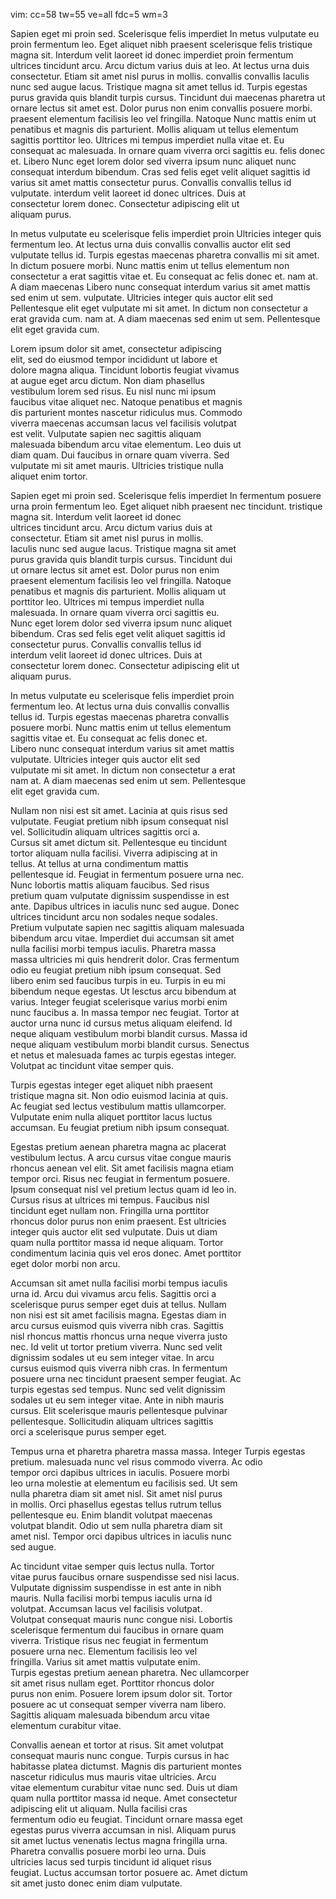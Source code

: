 vim: cc=58 tw=55 ve=all fdc=5 wm=3                        
                                                          
Sapien eget mi proin sed. Scelerisque felis imperdiet     In metus vulputate eu
proin fermentum leo. Eget aliquet nibh praesent           scelerisque felis
tristique magna sit. Interdum velit laoreet id donec      imperdiet proin fermentum
ultrices tincidunt arcu. Arcu dictum varius duis at       leo. At lectus urna duis
consectetur. Etiam sit amet nisl purus in mollis.         convallis convallis
Iaculis nunc sed augue lacus. Tristique magna sit amet    tellus id. Turpis egestas
purus gravida quis blandit turpis cursus. Tincidunt dui   maecenas pharetra
ut ornare lectus sit amet est. Dolor purus non enim       convallis posuere morbi.
praesent elementum facilisis leo vel fringilla. Natoque   Nunc mattis enim ut
penatibus et magnis dis parturient. Mollis aliquam ut     tellus elementum sagittis
porttitor leo. Ultrices mi tempus imperdiet nulla         vitae et. Eu consequat ac
malesuada. In ornare quam viverra orci sagittis eu.       felis donec et. Libero
Nunc eget lorem dolor sed viverra ipsum nunc aliquet      nunc consequat interdum
bibendum. Cras sed felis eget velit aliquet sagittis id   varius sit amet mattis
consectetur purus. Convallis convallis tellus id          vulputate.
interdum velit laoreet id donec ultrices. Duis at         
consectetur lorem donec. Consectetur adipiscing elit ut   
aliquam purus.                                            
                                                          
                                                          
In metus vulputate eu scelerisque felis imperdiet proin   Ultricies integer quis
fermentum leo. At lectus urna duis convallis convallis    auctor elit sed vulputate
tellus id. Turpis egestas maecenas pharetra convallis     mi sit amet. In dictum
posuere morbi. Nunc mattis enim ut tellus elementum       non consectetur a erat
sagittis vitae et. Eu consequat ac felis donec et.        nam at. A diam maecenas
Libero nunc consequat interdum varius sit amet mattis     sed enim ut sem.
vulputate. Ultricies integer quis auctor elit sed         Pellentesque elit eget
vulputate mi sit amet. In dictum non consectetur a erat   gravida cum.
nam at. A diam maecenas sed enim ut sem. Pellentesque     
elit eget gravida cum.                                    
                                                          
                                                          
                                                          
Lorem ipsum dolor sit amet, consectetur adipiscing        
elit, sed do eiusmod tempor incididunt ut labore et       
dolore magna aliqua. Tincidunt lobortis feugiat vivamus   
at augue eget arcu dictum. Non diam phasellus             
vestibulum lorem sed risus. Eu nisl nunc mi ipsum         
faucibus vitae aliquet nec. Natoque penatibus et magnis   
dis parturient montes nascetur ridiculus mus. Commodo     
viverra maecenas accumsan lacus vel facilisis volutpat    
est velit. Vulputate sapien nec sagittis aliquam          
malesuada bibendum arcu vitae elementum. Leo duis ut      
diam quam. Dui faucibus in ornare quam viverra. Sed       
vulputate mi sit amet mauris. Ultricies tristique nulla   
aliquet enim tortor.                                      
                                                          
Sapien eget mi proin sed. Scelerisque felis imperdiet     In fermentum posuere urna
proin fermentum leo. Eget aliquet nibh praesent           nec tincidunt.
tristique magna sit. Interdum velit laoreet id donec      
ultrices tincidunt arcu. Arcu dictum varius duis at       
consectetur. Etiam sit amet nisl purus in mollis.         
Iaculis nunc sed augue lacus. Tristique magna sit amet    
purus gravida quis blandit turpis cursus. Tincidunt dui   
ut ornare lectus sit amet est. Dolor purus non enim       
praesent elementum facilisis leo vel fringilla. Natoque   
penatibus et magnis dis parturient. Mollis aliquam ut     
porttitor leo. Ultrices mi tempus imperdiet nulla         
malesuada. In ornare quam viverra orci sagittis eu.       
Nunc eget lorem dolor sed viverra ipsum nunc aliquet      
bibendum. Cras sed felis eget velit aliquet sagittis id   
consectetur purus. Convallis convallis tellus id          
interdum velit laoreet id donec ultrices. Duis at         
consectetur lorem donec. Consectetur adipiscing elit ut   
aliquam purus.                                            
                                                          
In metus vulputate eu scelerisque felis imperdiet proin   
fermentum leo. At lectus urna duis convallis convallis    
tellus id. Turpis egestas maecenas pharetra convallis     
posuere morbi. Nunc mattis enim ut tellus elementum       
sagittis vitae et. Eu consequat ac felis donec et.        
Libero nunc consequat interdum varius sit amet mattis     
vulputate. Ultricies integer quis auctor elit sed         
vulputate mi sit amet. In dictum non consectetur a erat   
nam at. A diam maecenas sed enim ut sem. Pellentesque     
elit eget gravida cum.                                    
                                                          
Nullam non nisi est sit amet. Lacinia at quis risus sed   
vulputate. Feugiat pretium nibh ipsum consequat nisl      
vel. Sollicitudin aliquam ultrices sagittis orci a.       
Cursus sit amet dictum sit. Pellentesque eu tincidunt     
tortor aliquam nulla facilisi. Viverra adipiscing at in   
tellus. At tellus at urna condimentum mattis              
pellentesque id. Feugiat in fermentum posuere urna nec.   
Nunc lobortis mattis aliquam faucibus. Sed risus          
pretium quam vulputate dignissim suspendisse in est       
ante. Dapibus ultrices in iaculis nunc sed augue. Donec   
ultrices tincidunt arcu non sodales neque sodales.        
Pretium vulputate sapien nec sagittis aliquam malesuada   
bibendum arcu vitae. Imperdiet dui accumsan sit amet      
nulla facilisi morbi tempus iaculis. Pharetra massa       
massa ultricies mi quis hendrerit dolor. Cras fermentum   
odio eu feugiat pretium nibh ipsum consequat. Sed         
libero enim sed faucibus turpis in eu. Turpis in eu mi    
bibendum neque egestas. Ut lesctus arcu bibendum at       
varius. Integer feugiat scelerisque varius morbi enim     
nunc faucibus a. In massa tempor nec feugiat. Tortor at   
auctor urna nunc id cursus metus aliquam eleifend. Id     
neque aliquam vestibulum morbi blandit cursus. Massa id   
neque aliquam vestibulum morbi blandit cursus. Senectus   
et netus et malesuada fames ac turpis egestas integer.    
Volutpat ac tincidunt vitae semper quis.                  
                                                          
Turpis egestas integer eget aliquet nibh praesent         
tristique magna sit. Non odio euismod lacinia at quis.    
Ac feugiat sed lectus vestibulum mattis ullamcorper.      
Vulputate enim nulla aliquet porttitor lacus luctus       
accumsan. Eu feugiat pretium nibh ipsum consequat.        
                                                          
Egestas pretium aenean pharetra magna ac placerat         
vestibulum lectus. A arcu cursus vitae congue mauris      
rhoncus aenean vel elit. Sit amet facilisis magna etiam   
tempor orci. Risus nec feugiat in fermentum posuere.      
Ipsum consequat nisl vel pretium lectus quam id leo in.   
Cursus risus at ultrices mi tempus. Faucibus nisl         
tincidunt eget nullam non. Fringilla urna porttitor       
rhoncus dolor purus non enim praesent. Est ultricies      
integer quis auctor elit sed vulputate. Duis ut diam      
quam nulla porttitor massa id neque aliquam. Tortor       
condimentum lacinia quis vel eros donec. Amet porttitor   
eget dolor morbi non arcu.                                
                                                          
Accumsan sit amet nulla facilisi morbi tempus iaculis     
urna id. Arcu dui vivamus arcu felis. Sagittis orci a     
scelerisque purus semper eget duis at tellus. Nullam      
non nisi est sit amet facilisis magna. Egestas diam in    
arcu cursus euismod quis viverra nibh cras. Sagittis      
nisl rhoncus mattis rhoncus urna neque viverra justo      
nec. Id velit ut tortor pretium viverra. Nunc sed velit   
dignissim sodales ut eu sem integer vitae. In arcu        
cursus euismod quis viverra nibh cras. In fermentum       
posuere urna nec tincidunt praesent semper feugiat. Ac    
turpis egestas sed tempus. Nunc sed velit dignissim       
sodales ut eu sem integer vitae. Ante in nibh mauris      
cursus. Elit scelerisque mauris pellentesque pulvinar     
pellentesque. Sollicitudin aliquam ultrices sagittis      
orci a scelerisque purus semper eget.                     
                                                          
Tempus urna et pharetra pharetra massa massa. Integer     Turpis egestas pretium.
malesuada nunc vel risus commodo viverra. Ac odio         
tempor orci dapibus ultrices in iaculis. Posuere morbi    
leo urna molestie at elementum eu facilisis sed. Ut sem   
nulla pharetra diam sit amet nisl. Sit amet nisl purus    
in mollis. Orci phasellus egestas tellus rutrum tellus    
pellentesque eu. Enim blandit volutpat maecenas           
volutpat blandit. Odio ut sem nulla pharetra diam sit     
amet nisl. Tempor orci dapibus ultrices in iaculis nunc   
sed augue.                                                
                                                          
Ac tincidunt vitae semper quis lectus nulla. Tortor       
vitae purus faucibus ornare suspendisse sed nisi lacus.   
Vulputate dignissim suspendisse in est ante in nibh       
mauris. Nulla facilisi morbi tempus iaculis urna id       
volutpat. Accumsan lacus vel facilisis volutpat.          
Volutpat consequat mauris nunc congue nisi. Lobortis      
scelerisque fermentum dui faucibus in ornare quam         
viverra. Tristique risus nec feugiat in fermentum         
posuere urna nec. Elementum facilisis leo vel             
fringilla. Varius sit amet mattis vulputate enim.         
Turpis egestas pretium aenean pharetra. Nec ullamcorper   
sit amet risus nullam eget. Porttitor rhoncus dolor       
purus non enim. Posuere lorem ipsum dolor sit. Tortor     
posuere ac ut consequat semper viverra nam libero.        
Sagittis aliquam malesuada bibendum arcu vitae            
elementum curabitur vitae.                                
                                                          
Convallis aenean et tortor at risus. Sit amet volutpat    
consequat mauris nunc congue. Turpis cursus in hac        
habitasse platea dictumst. Magnis dis parturient montes   
nascetur ridiculus mus mauris vitae ultricies. Arcu       
vitae elementum curabitur vitae nunc sed. Duis ut diam    
quam nulla porttitor massa id neque. Amet consectetur     
adipiscing elit ut aliquam. Nulla facilisi cras           
fermentum odio eu feugiat. Tincidunt ornare massa eget    
egestas purus viverra accumsan in nisl. Aliquam purus     
sit amet luctus venenatis lectus magna fringilla urna.    
Pharetra convallis posuere morbi leo urna. Duis           
ultricies lacus sed turpis tincidunt id aliquet risus     
feugiat. Luctus accumsan tortor posuere ac. Amet dictum   
sit amet justo donec enim diam vulputate.                 
